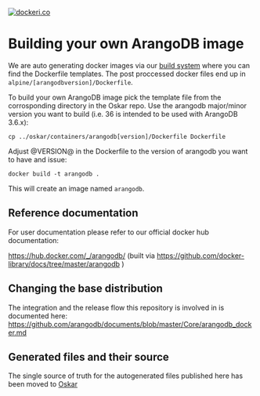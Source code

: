 
[![dockeri.co](http://dockeri.co/image/_/arangodb)](https://registry.hub.docker.com/_/arangodb/)

# Building your own ArangoDB image

We are auto generating docker images via our [build system](https://github.com/arangodb/oskar/tree/master/containers) where you can find the Dockerfile templates.
The post proccessed docker files end up in `alpine/[arangodbversion]/Dockerfile`. 

To build your own ArangoDB image pick the template file from the corrosponding directory in the Oskar repo.
Use the arangodb major/minor version you want to build (i.e. 36 is intended to be used with ArangoDB 3.6.x):

```console
cp ../oskar/containers/arangodb[version]/Dockerfile Dockerfile
```

Adjust @VERSION@ in the Dockerfile to the version of arangodb you want to have and issue:

```console
docker build -t arangodb .
```

This will create an image named `arangodb`.

## Reference documentation

For user documentation please refer to our official docker hub documentation:

https://hub.docker.com/_/arangodb/ (built via https://github.com/docker-library/docs/tree/master/arangodb )

## Changing the base distribution

The integration and the release flow this repository is involved in is documented here: https://github.com/arangodb/documents/blob/master/Core/arangodb_docker.md

## Generated files and their source

The single source of truth for the autogenerated files published here has been moved to [Oskar](https://github.com/arangodb/oskar/blob/master/containers/)
